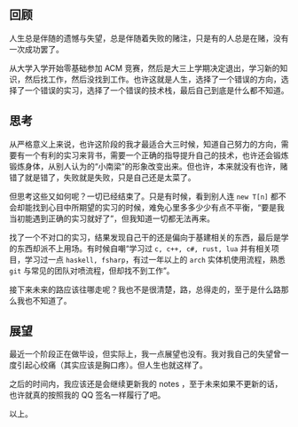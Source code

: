 ## 回顾

人生总是伴随的遗憾与失望，总是伴随着失败的赌注，只是有的人总是在赌，没有一次成功罢了。

从大学入学开始零基础参加 ACM 竞赛，然后是大三上学期决定退出，学习新的知识，然后找工作，然后没找到工作。也许这就是人生，选择了一个错误的方向，选择了一个错误的实习，选择了一个错误的技术栈，最后自己到底是什么都不知道。

## 思考

从严格意义上来说，也许这阶段的我才最适合大三时候，知道自己努力的方向，需要有一个有利的实习来背书，需要一个正确的指导提升自己的技术，也许还会锻炼锻炼身体，从别人认为的“小南梁”的形象改变出来。但也许，本来就没有也许，赌错了就是错了，失败就是失败，只是自己还是太菜了。

但思考这些又如何呢？一切已经结束了。只是有时候，看到别人连 `new T[n]` 都不会却能找到心目中所期望的实习的时候，难免心里多多少少有点不平衡，“要是我当初能遇到正确的实习就好了”，但我知道一切都无法再来。

找了一个不对口的实习，结果发现自己干的还是偏向于基建相关的东西，最后是学的东西却派不上用场。有时候自嘲“学习过 `c, c++, c#, rust, lua` 并有相关项目，学习过一点 `haskell, fsharp`，有过一年以上的 `arch` 实体机使用流程，熟悉 `git` 与常见的团队对喷流程，但却找不到工作”。

接下来未来的路应该往哪走呢？我也不是很清楚，路，总得走的，至于是什么路那么我也不知道了。

## 展望

最近一个阶段正在做毕设，但实际上，我一点展望也没有。我对我自己的失望曾一度引起心绞痛（其实应该是胸口疼）。但人生也就这样了。

之后的时间内，我应该还是会继续更新我的 notes ，至于未来如果不更新的话，也许就真的按照我的 QQ 签名一样履行了吧。

以上。
